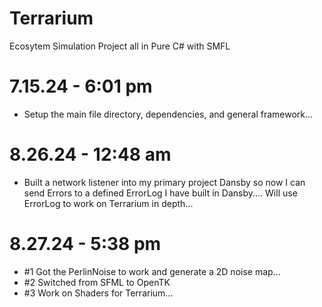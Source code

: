 # Terrarium
Ecosytem Simulation Project all in Pure C# with SMFL

# 7.15.24 - 6:01 pm 
- Setup the main file directory, dependencies, and general framework...

# 8.26.24 - 12:48 am
- Built a network listener into my primary project Dansby so now I can send Errors to a defined ErrorLog I have built in Dansby.... Will use ErrorLog to work on Terrarium in depth...

# 8.27.24 - 5:38 pm
- #1 Got the PerlinNoise to work and generate a 2D noise map...
- #2 Switched from SFML to OpenTK
- #3 Work on Shaders for Terrarium...